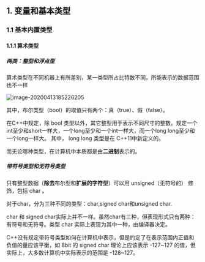 ## 1. 变量和基本类型

### 1.1	基本内置类型

#### 1.1.1	算术类型

##### 		两类：整型和浮点型

算术类型在不同机器上有所差别，某一类型所占比特数不同，所能表示的数据范围也不一样

![image-20200413185226205](C:\Users\scythe\AppData\Roaming\Typora\typora-user-images\image-20200413185226205.png)

其中，布尔类型（bool）的取值只有两个：真（true）、假（false）。

在C++中规定，除 bool 类型以外，其它整型用于表示不同尺寸的整数。规定一个int至少和short一样大，一个long至少和一个int一样大，而一个long long至少和一个long一样大。
		其中， long long 类型是在 C++11中新定义的。

而无论哪种类型，在计算机中本质都是由**二进制**表示的。

##### 		带符号类型和无符号类型

只有整型数据（**除去**布尔型和**扩展的字符型**）可以用 unsigned（无符号的） 修饰，包括 char 。

对于char，分为三种不同的类型：char,signed char和unsigned char.

char 和 signed char实际上并不一样。虽然char有三种，但表现形式只有两种：有符号和无符号。类型 char 实际上表现为其中一种，由编译器决定。

C++没有规定带符号类型如何在计算机中表示，但是约定了在表示范围内正值和负值的量应该平衡，如 8bit 的 signed char 理论上应该表示 -127~127 的值，但实际上，大多数计算机中实际表示的范围是 -128~127。


